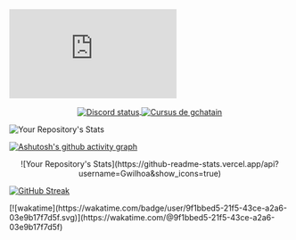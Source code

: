 <iframe height='160' width='300' frameborder='0' allowtransparency='true' scrolling='no' src='https://www.strava.com/athletes/137835917/activity-summary/c76239370cf9e182c78555637a2ffb9ac09b126b'></iframe>


<p align="center">
	<a href="https://discord.com/users/315431392789921793">
		<img align="center" alt="Discord status" src="https://lanyard.cnrad.dev/api/315431392789921793?idleMessage=Inactif&hideStatus=false")>
	</a>
	<a href="https://profile.intra.42.fr/users/gchatain">
		<img align="center" src="https://badge.mediaplus.ma/colorfulwaves/gchatain?1337Badge=off&42Network=off&UM6P=off" alt="Cursus de gchatain" />
	</a>
</p>

![Your Repository's Stats](https://github-readme-stats.vercel.app/api/top-langs/?username=Gwilhoa&theme=blue-green)

[![Ashutosh's github activity graph](https://github-readme-activity-graph.vercel.app/graph?username=Gwilhoa&theme=react)](https://github.com/ashutosh00710/github-readme-activity-graph)

<p align="center">
![Your Repository's Stats](https://github-readme-stats.vercel.app/api?username=Gwilhoa&show_icons=true)

[![GitHub Streak](https://streak-stats.demolab.com/?user=Gwilhoa)](https://git.io/streak-stats)
</p>
[![wakatime](https://wakatime.com/badge/user/9f1bbed5-21f5-43ce-a2a6-03e9b17f7d5f.svg)](https://wakatime.com/@9f1bbed5-21f5-43ce-a2a6-03e9b17f7d5f)
